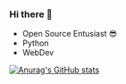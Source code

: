 ### Hi there 👋

- Open Source Entusiast 😎
- Python
- WebDev

[![Anurag's GitHub stats](https://github-readme-stats.vercel.app/api?username=tabishnaqvi1311&show_icons=true&theme=radical)](https://github.com/anuraghazra/github-readme-stats)
